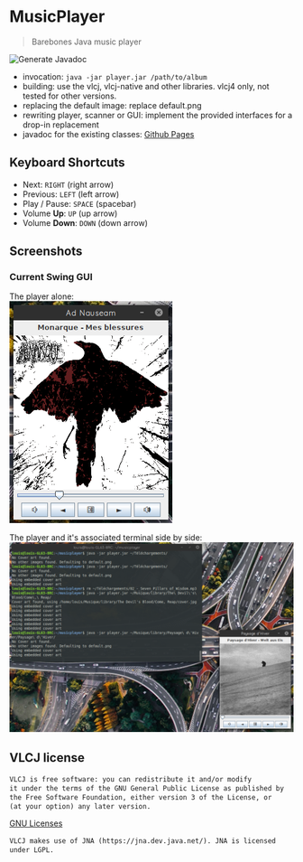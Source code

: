 # MusicPlayer
> Barebones Java music player

![Generate Javadoc](https://github.com/LouisH-760/MusicPlayer/workflows/Generate%20Javadoc/badge.svg)

- invocation: `java -jar player.jar /path/to/album`
- building: use the vlcj, vlcj-native and other libraries. vlcj4 only, not tested for other versions.
- replacing the default image: replace default.png
- rewriting player, scanner or GUI: implement the provided interfaces for a drop-in replacement
- javadoc for the existing classes: [Github Pages](https://louish-760.github.io/MusicPlayer/)

## Keyboard Shortcuts
- Next: `RIGHT` (right arrow)
- Previous: `LEFT` (left arrow)
- Play / Pause: `SPACE` (spacebar)
- Volume **Up**: `UP` (up arrow)
- Volume **Down**: `DOWN` (down arrow)

## Screenshots
### Current Swing GUI
The player alone:  
![Player](https://raw.githubusercontent.com/LouisH-760/MusicPlayer/master/Screenshots/player.png)

The player and it's associated terminal side by side:
![player and console](https://raw.githubusercontent.com/LouisH-760/MusicPlayer/master/Screenshots/Fullscreen.png)  

## VLCJ license

```
VLCJ is free software: you can redistribute it and/or modify
it under the terms of the GNU General Public License as published by
the Free Software Foundation, either version 3 of the License, or
(at your option) any later version.
```

[GNU Licenses](https://www.gnu.org/licenses/)

```
VLCJ makes use of JNA (https://jna.dev.java.net/). JNA is licensed under LGPL.
```
